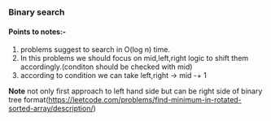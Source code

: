 ### Binary search

#### Points to notes:-
1. problems suggest to search in O(log n) time.
2. In this problems we should focus on mid,left,right logic to shift them accordingly.(conditon should be checked with mid)
3. according to condition we can take left,right -> mid -+ 1

**Note**
not only first approach to left hand side but can be right side of binary tree format(https://leetcode.com/problems/find-minimum-in-rotated-sorted-array/description/)

